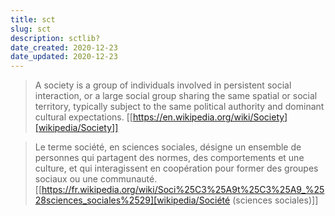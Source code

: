 ```yaml
---
title: sct
slug: sct
description: sctlib?
date_created: 2020-12-23
date_updated: 2020-12-23
---
```


> A society is a group of individuals involved in persistent social
> interaction, or a large social group sharing the same spatial or
> social territory, typically subject to the same political authority
> and dominant cultural
> expectations. [[https://en.wikipedia.org/wiki/Society][wikipedia/Society]]

> Le terme société, en sciences sociales, désigne un ensemble de
> personnes qui partagent des normes, des comportements et une
> culture, et qui interagissent en coopération pour former des groupes
> sociaux ou une
> communauté. [[https://fr.wikipedia.org/wiki/Soci%25C3%25A9t%25C3%25A9_%2528sciences_sociales%2529][wikipedia/Société
> (sciences sociales)]]
